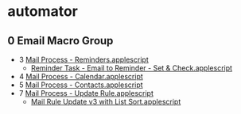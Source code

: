 # automator


## 0 Email Macro Group

 - 3 [Mail Process - Reminders.applescript](https://gist.github.com/logic2design/511f5c6b122b0e23faaf64a151cfb20f)
	  - [Reminder Task - Email to Reminder - Set & Check.applescript]()
  - 4 [Mail Process - Calendar.applescript](https://gist.github.com/logic2design/450df331837aa27c54c19ec5bbb0e677)
  - 5 [Mail Process - Contacts.applescript](https://gist.github.com/logic2design/9b8565642bc83add110f743e8c5cfc60)
  - 7 [Mail Process - Update Rule.applescript](https://gist.github.com/logic2design/4d20d84ebdbcfc1d84e101ff8364d963)
	- [Mail Rule Update v3 with List Sort.applescript](https://gist.github.com/logic2design/d1f6fc2c8d15965d58c3ab08338eabd8)
